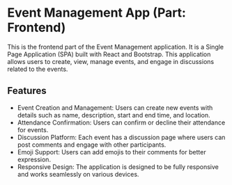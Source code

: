 # Event Management App (Part: Frontend)
This is the frontend part of the Event Management application. It is a Single Page Application (SPA) built with React and Bootstrap. This application allows users to create, view, manage events, and engage in discussions related to the events.

## Features
* Event Creation and Management: Users can create new events with details such as name, description, start and end time, and location.
* Attendance Confirmation: Users can confirm or decline their attendance for events.
* Discussion Platform: Each event has a discussion page where users can post comments and engage with other participants.
* Emoji Support: Users can add emojis to their comments for better expression.
* Responsive Design: The application is designed to be fully responsive and works seamlessly on various devices.
